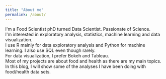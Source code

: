 ```yaml
---
title: "About me"
permalink: /about/
---
```


I'm a Food Scientist phD turned Data Scientist. Passionate of Science.      
I'm interested in exploratory analysis, statistics, machine learning and data visualization.       
I use R mainly for data exploratory analysis and Python for machine learning. I also use SQL even though rarely.     
For data visualization, I prefer Bokeh and Tableau.         
Most of my projects are about food and health as there are my main topics.         
In this blog, I will show some of the analyses I have been doing with food/health data sets.      
